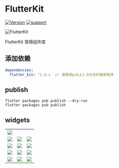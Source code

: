 
# FlutterKit

[![Version](https://img.shields.io/badge/version-1.0.1-blue.svg)](https://pub.dartlang.org/packages/flutter_kit)
[![support](https://img.shields.io/badge/platform-flutter%7Cdart%20vm-ff69b4.svg?style=flat-square)](https://github.com/flutterchina/dio)

![FlutterKit](https://github.com/bineanzhou/flutter_kit/blob/master/image/logo.png)

FlutterKit 常用组件库

## 添加依赖

```yaml
dependencies:
  flutter_kit: ^1.0.x  // 请使用pub上1.0分支的最新版本
```

## publish
```
flutter packages pub publish --dry-run
flutter packages pub publish
```

## widgets

 
<table>
    <tr>
        <td >
        <center>
        <img src="https://github.com/bineanzhou/flutter_kit/blob/master/image/screen/screen_index1.jpg" >
        </center>
        </td>
        <td >
        <center>
        </center>
        </td>
        <td >
        <center>
        </center>
        </td>
    </tr>
    <tr>
        <td >
        <center>
        <img src="https://github.com/bineanzhou/flutter_kit/blob/master/image/screen/screen_container_page.jpg" >
        </center>
        </td>
        <td >
        <center>
        <img src="https://github.com/bineanzhou/flutter_kit/blob/master/image/screen/screen_row_page.jpg">
        </center>
        </td>
        <td >
        <center>
        <img src="https://github.com/bineanzhou/flutter_kit/blob/master/image/screen/screen_column_page.jpg">
        </center>
        </td>
    </tr>
    <tr>
        <td >
        <center>
        <img src="https://github.com/bineanzhou/flutter_kit/blob/master/image/screen/screen_image_page.jpg" >
        </center>
        </td>
        <td >
        <center>
        <img src="https://github.com/bineanzhou/flutter_kit/blob/master/image/screen/screen_text_page.jpg">
        </center>
        </td>
        <td >
        <center>
        <img src="https://github.com/bineanzhou/flutter_kit/blob/master/image/screen/screen_icon_page.jpg">
        </center>
        </td>
    </tr>
    <tr>
        <td >
        <center>
        <img src="https://github.com/bineanzhou/flutter_kit/blob/master/image/screen/screen_button_page.jpg" >
        </center>
        </td>
        <td >
        <center>
        <img src="https://github.com/bineanzhou/flutter_kit/blob/master/image/screen/screen_text_page.jpg">
        </center>
        </td>
        <td >
        <center>
        <img src="https://github.com/bineanzhou/flutter_kit/blob/master/image/screen/screen_placeholder_page.jpg">
        </center>
        </td>
    </tr>
    <tr>
        <td >
        <center>
        <img src="https://github.com/bineanzhou/flutter_kit/blob/master/image/screen/screen_bottomnavigationbar_page.jpg" >
        </center>
        </td>
        <td >
        <center>
        <img src="https://github.com/bineanzhou/flutter_kit/blob/master/image/screen/screen_tabbar_page.jpg">
        </center>
        </td>
        <td >
        <center>
        <img src="https://github.com/bineanzhou/flutter_kit/blob/master/image/screen/screen_drawer_page.jpg">
        </center>
        </td>
    </tr>
</table>
